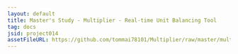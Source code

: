 ```yaml
---
layout: default
title: Master's Study - Multiplier - Real-time Unit Balancing Tool
tag: docs
jsid: project014
assetFileURL: https://github.com/tommai78101/Multiplier/raw/master/multiplier_final_rts_study.pdf
---
```

